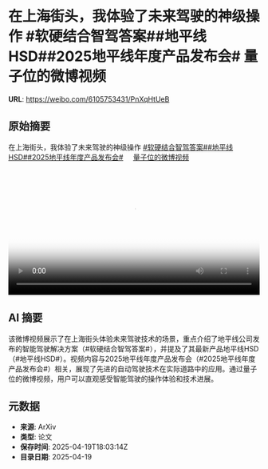 # 在上海街头，我体验了未来驾驶的神级操作 #软硬结合智驾答案##地平线HSD##2025地平线年度产品发布会# 量子位的微博视频

**URL**: https://weibo.com/6105753431/PnXqHtUeB

## 原始摘要

在上海街头，我体验了未来驾驶的神级操作 <a href="https://m.weibo.cn/search?containerid=231522type%3D1%26t%3D10%26q%3D%23%E8%BD%AF%E7%A1%AC%E7%BB%93%E5%90%88%E6%99%BA%E9%A9%BE%E7%AD%94%E6%A1%88%23&amp;extparam=%23%E8%BD%AF%E7%A1%AC%E7%BB%93%E5%90%88%E6%99%BA%E9%A9%BE%E7%AD%94%E6%A1%88%23" data-hide=""><span class="surl-text">#软硬结合智驾答案#</span></a><a href="https://m.weibo.cn/search?containerid=231522type%3D1%26t%3D10%26q%3D%23%E5%9C%B0%E5%B9%B3%E7%BA%BFHSD%23&amp;extparam=%23%E5%9C%B0%E5%B9%B3%E7%BA%BFHSD%23" data-hide=""><span class="surl-text">#地平线HSD#</span></a><a href="https://m.weibo.cn/search?containerid=231522type%3D1%26t%3D10%26q%3D%232025%E5%9C%B0%E5%B9%B3%E7%BA%BF%E5%B9%B4%E5%BA%A6%E4%BA%A7%E5%93%81%E5%8F%91%E5%B8%83%E4%BC%9A%23&amp;extparam=%232025%E5%9C%B0%E5%B9%B3%E7%BA%BF%E5%B9%B4%E5%BA%A6%E4%BA%A7%E5%93%81%E5%8F%91%E5%B8%83%E4%BC%9A%23" data-hide=""><span class="surl-text">#2025地平线年度产品发布会#</span></a> <a href="https://video.weibo.com/show?fid=1034:5157098984505370" data-hide=""><span class="url-icon"><img style="width: 1rem;height: 1rem" src="https://h5.sinaimg.cn/upload/2015/09/25/3/timeline_card_small_video_default.png" referrerpolicy="no-referrer"></span><span class="surl-text">量子位的微博视频</span></a> <br clear="both"><div style="clear: both"></div><video controls="controls" poster="https://tvax1.sinaimg.cn/orj480/006Fd7o3ly1i0lxr1a649j30u01hcwiw.jpg" style="width: 100%"><source src="https://f.video.weibocdn.com/o0/JwNpsmBOlx08nAD3Skkg01041200gCvb0E010.mp4?label=mp4_720p&amp;template=720x1280.24.0&amp;ori=0&amp;ps=1CwnkDw1GXwCQx&amp;Expires=1745089354&amp;ssig=5t6IrfoFKT&amp;KID=unistore,video"><source src="https://f.video.weibocdn.com/o0/kC4ssEOJlx08nAD4t5vG010412009MOY0E010.mp4?label=mp4_hd&amp;template=540x960.24.0&amp;ori=0&amp;ps=1CwnkDw1GXwCQx&amp;Expires=1745089354&amp;ssig=yWy3mrFN6u&amp;KID=unistore,video"><source src="https://f.video.weibocdn.com/o0/KaiCgrOulx08nAD3eY6Y010412005bV70E010.mp4?label=mp4_ld&amp;template=360x640.24.0&amp;ori=0&amp;ps=1CwnkDw1GXwCQx&amp;Expires=1745089354&amp;ssig=2Fa2MKZzrO&amp;KID=unistore,video"><p>视频无法显示，请前往<a href="https://video.weibo.com/show?fid=1034%3A5157098984505370" target="_blank" rel="noopener noreferrer">微博视频</a>观看。</p></video>

## AI 摘要

该微博视频展示了在上海街头体验未来驾驶技术的场景，重点介绍了地平线公司发布的智能驾驶解决方案（#软硬结合智驾答案#），并提及了其最新产品地平线HSD（#地平线HSD#）。视频内容与2025地平线年度产品发布会（#2025地平线年度产品发布会#）相关，展现了先进的自动驾驶技术在实际道路中的应用。通过量子位的微博视频，用户可以直观感受智能驾驶的操作体验和技术进展。

## 元数据

- **来源**: ArXiv
- **类型**: 论文
- **保存时间**: 2025-04-19T18:03:14Z
- **目录日期**: 2025-04-19
